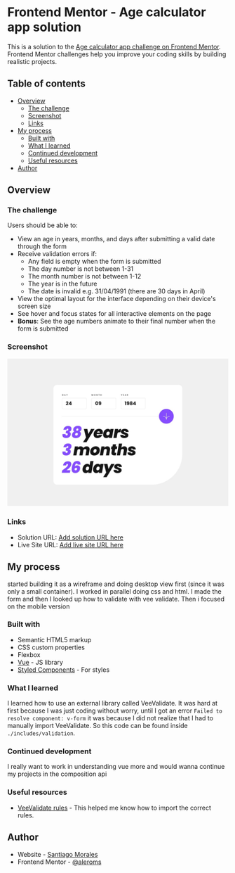 # Frontend Mentor - Age calculator app solution

This is a solution to the [Age calculator app challenge on Frontend Mentor](https://www.frontendmentor.io/challenges/age-calculator-app-dF9DFFpj-Q). Frontend Mentor challenges help you improve your coding skills by building realistic projects. 

## Table of contents

- [Overview](#overview)
  - [The challenge](#the-challenge)
  - [Screenshot](#screenshot)
  - [Links](#links)
- [My process](#my-process)
  - [Built with](#built-with)
  - [What I learned](#what-i-learned)
  - [Continued development](#continued-development)
  - [Useful resources](#useful-resources)
- [Author](#author)

## Overview

### The challenge

Users should be able to:

- View an age in years, months, and days after submitting a valid date through the form
- Receive validation errors if:
  - Any field is empty when the form is submitted
  - The day number is not between 1-31
  - The month number is not between 1-12
  - The year is in the future
  - The date is invalid e.g. 31/04/1991 (there are 30 days in April)
- View the optimal layout for the interface depending on their device's screen size
- See hover and focus states for all interactive elements on the page
- **Bonus**: See the age numbers animate to their final number when the form is submitted

### Screenshot

![](./public/assets/desktop-completed.jpg)

### Links

- Solution URL: [Add solution URL here](https://your-solution-url.com)
- Live Site URL: [Add live site URL here](https://your-live-site-url.com)

## My process
started building it as a wireframe and doing desktop view first (since it was only a small container). I worked in parallel doing css and html. I made the form and then I looked up how to validate with vee validate. Then i focused on the mobile version

### Built with

- Semantic HTML5 markup
- CSS custom properties
- Flexbox
- [Vue](https://vuejs.org/) - JS library
- [Styled Components](https://styled-components.com/) - For styles

### What I learned

I learned how to use an external library called VeeValidate. It was hard at first because I was just coding without worry, until I got an error `Failed to resolve component: v-form` it was because I did not realize that I had to manually import VeeValidate. So this code can be found inside `./includes/validation`.

### Continued development
I really want to work in understanding vue more and would wanna continue my projects in the composition api
### Useful resources

- [VeeValidate rules](https://vee-validate.logaretm.com/v4/guide/global-validators#vee-validaterules) - This helped me know how to import the correct rules.
## Author

- Website - [Santiago Morales](https://www.santiagomorales.netlify.app)
- Frontend Mentor - [@aleroms](https://www.frontendmentor.io/profile/aleroms)
